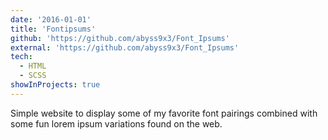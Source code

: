 ```yaml
---
date: '2016-01-01'
title: 'Fontipsums'
github: 'https://github.com/abyss9x3/Font_Ipsums'
external: 'https://github.com/abyss9x3/Font_Ipsums'
tech:
  - HTML
  - SCSS
showInProjects: true
---
```


Simple website to display some of my favorite font pairings combined with some fun lorem ipsum variations found on the web.
